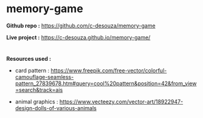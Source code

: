 # memory-game

**Github repo :** https://github.com/c-desouza/memory-game

**Live project :** https://c-desouza.github.io/memory-game/

#

**Resources used :**

- card pattern : https://www.freepik.com/free-vector/colorful-camouflage-seamless-pattern_27839678.htm#query=cool%20pattern&position=42&from_view=search&track=ais

- animal graphics : https://www.vecteezy.com/vector-art/18922947-design-dolls-of-various-animals
